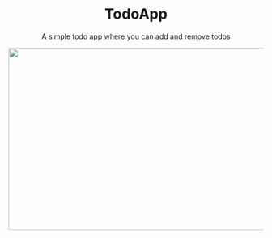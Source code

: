 <h1 align="center"> TodoApp</h1>
<p align="center"> A simple todo app where you can add and remove todos
<p align="center"> <img src="https://user-images.githubusercontent.com/70858557/132998688-3e95ac87-9ecd-40d1-950d-f1813e81537f.gif" 
                        width="560"
                        height="360"
                        >
